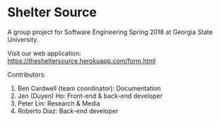 # Shelter Source 

A group project for Software Engineering Spring 2018 at Georgia State University. 

Visit our web application: https://thesheltersource.herokuapp.com/form.html

Contributors:
1. Ben Cardwell (team coordinator): Documentation
2. Jen (Duyen) Ho: Front-end & back-end developer 
3. Peter Lin: Research & Media 
4. Roberto Diaz: Back-end developer 
